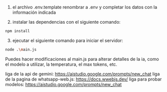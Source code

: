 1. el archivo .env.template renombrar a .env y completar los datos con la información indicada

2. instalar las dependencias con el siguiente comando:

```bash
npm install
```

3. ejecutar el siguiente comando para iniciar el servidor:

```bash
node .\main.js
```

Puedes hacer modificaciones al main.js para alterar detalles de la ia, como el modelo a utilizar, la temperatura, el max tokens, etc.


liga de la api de gemini: https://aistudio.google.com/prompts/new_chat
liga de la pagina de whatsapp-web.js: https://docs.wwebjs.dev/
liga para probar modelos: https://aistudio.google.com/prompts/new_chat
